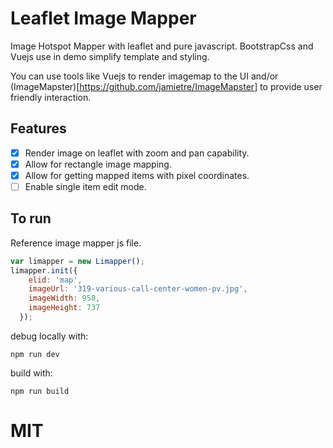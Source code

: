 # Leaflet Image Mapper

Image Hotspot Mapper with leaflet and pure javascript.  BootstrapCss and Vuejs use in demo simplify template and styling.

You can use tools like Vuejs to render imagemap to the UI and/or (ImageMapster)[https://github.com/jamietre/ImageMapster] to provide user friendly interaction.

## Features

- [x] Render image on leaflet with zoom and pan capability.
- [x] Allow for rectangle image mapping.
- [x] Allow for getting mapped items with pixel coordinates.
- [ ] Enable single item edit mode.

## To run
Reference image mapper js file.

```javascript
var limapper = new Limapper();
limapper.init({ 
    elid: 'map', 
    imageUrl: '319-various-call-center-women-pv.jpg', 
    imageWidth: 958, 
    imageHeight: 737
  });
```

debug locally with:
```
npm run dev
```

build with:
```
npm run build
```

# MIT
